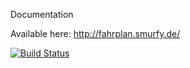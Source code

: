 Documentation

Available here: http://fahrplan.smurfy.de/


[![Build Status](https://travis-ci.org/smurfy/fahrplan.png)](https://travis-ci.org/smurfy/fahrplan)
